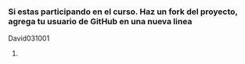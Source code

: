 ### Si estas participando en el curso. Haz un fork del proyecto, agrega tu usuario de GitHub en una nueva linea

David031001

1. 

